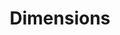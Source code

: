 ---
layout: default
bigquery: https://console.cloud.google.com/bigquery?p=covid-19-dimensions-ai&page=table&d=data&t=publications
contributors: Digital Science, https://www.digital-science.com/
cost: Free for personal, non-commercial use.
description: Dimensions contains more than 100 million publications, ranging from
  articles published in scholarly journals, books and book chapters, to preprints
  and conference proceedings. All publications are contextualized with linked data
  sets, funding, publications, patents, clinical trials, and policy documents. You
  can also view associated categories, funders, institutions, and researcher profiles.
documentation: https://docs.dimensions.ai/bigquery/index.html
last_edit: 04/11/2022, 06:54:56
location: https://www.dimensions.ai/products/free/
maintained_by: Digital Science, https://www.digital-science.com/
schema_fields:
- date_inserted
- pmid
- research_org_state_codes
- funder_org_state_codes
- date_print
- funder_org_countries
- expiration_year
- registry
- legal_events
- book_title
- jurisdiction
- reference_ids
- assignee_orgs
- email_address
- id
- patent_ids
- funding_nzd
- conference
- funding_details
- date_modified
- cpc
- metrics
- funder_orgs
- associated_grant_ids
- date
- citations
- family_count
- funder_org_cities
- funding_gbp
- conditions
- aliases
- original_abstract
- altmetrics
- research_org_city_names
- journal_lists
- date_normal
- funder_countries
- interventions
- gender
- eisbn
- date_online
- repository_id
- priority_year
- mesh_headings
- types
- foa_number
- issue
- year
- investigators
- category_hrcs_rac
- mesh_terms
- language
- brief_title
- acknowledgements
- funding_eur
- filing_date
- citations_count
- research_orgs
- granted_date
- funder_org
- abstract
- category_bra
- publisher
- current_assignee_orgs
- expiration_date
- date_imported_gbq
- research_org_countries
- concepts
- application_number
- category_hrcs_hc
- inventor_names
- associated_publication_id
- categories
- filing_year
- arxiv_id
- researcher_ids
- category_hra
- publication_date
- pages
- original_assignee
- original_title
- current_assignee
- status
- publication_year
- category_rcdc
- acronym
- start_date
- repository_name
- labels
- funding_usd
- original_assignee_orgs
- category_icrp_cso
- linkout
- research_org_state_names
- open_access_categories_v2
- associated_publication_arxiv_id
- active_years
- source_id
- family_id
- category_sdg
- book_series_title
- description
- research_org_cities
- publication_ids
- grant_number
- open_access_categories
- funding_cad
- funding_jpy
- embargo_date
- doi
- kind
- funding_aud
- proceedings_title
- funding_currency
- end_date
- funding_cny
- current_assignee_countries
- parent_id
- end_year
- resulting_publication_ids
- external_ids
- acronyms
- address
- phase
- pmcid
- associated_publication_doi
- category_uoa
- type
- ipcr
- assignee_countries
- family_members_ids
- priority_date
- resulting_publication_doi
- wikipedia_url
- granted_year
- category_icrp_ct
- license
- clinical_trial_ids
- created_date
- citation_string
- volume
- subtitles
- editors
- title
- repository_url
- isbn
- original_assignee_countries
- cited_by_ids
- supporting_grant_ids
- name
- category_for
- funding_chf
- established
- funding_amount
- journal
- organisation_details
- authors
- associated_publication_pmid
- legal_status
- research_org_country_names
- relationships
- filing_status
- start_year
- funder_org_acronyms
- links
shortname: dimensions
tags:
- scholarly literature
- patents
- funding
- clinical trials
- academic profiles
terms_of_use: 'Use of both the Dimensions COVID-19 dataset and full Dimensions dataset
  are subject to the Dimensions Terms of use: https://www.dimensions.ai/policies-terms-legal '
title: Dimensions
uuid: dcff88bd-fe6b-4fdb-8159-809bf9d7bc1c
---